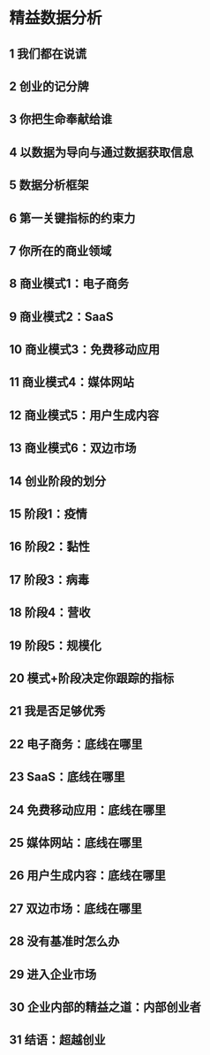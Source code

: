 # 精益数据分析

## 1 我们都在说谎

## 2 创业的记分牌

## 3 你把生命奉献给谁

## 4 以数据为导向与通过数据获取信息

## 5 数据分析框架

## 6 第一关键指标的约束力

## 7 你所在的商业领域

## 8 商业模式1：电子商务

## 9 商业模式2：SaaS

## 10 商业模式3：免费移动应用

## 11 商业模式4：媒体网站

## 12 商业模式5：用户生成内容

## 13 商业模式6：双边市场

## 14 创业阶段的划分

## 15 阶段1：疫情

## 16 阶段2：黏性

## 17 阶段3：病毒

## 18 阶段4：营收

## 19 阶段5：规模化

## 20 模式+阶段决定你跟踪的指标

## 21 我是否足够优秀

## 22 电子商务：底线在哪里

## 23 SaaS：底线在哪里

## 24 免费移动应用：底线在哪里

## 25 媒体网站：底线在哪里

## 26 用户生成内容：底线在哪里

## 27 双边市场：底线在哪里

## 28 没有基准时怎么办

## 29 进入企业市场

## 30 企业内部的精益之道：内部创业者

## 31 结语：超越创业
